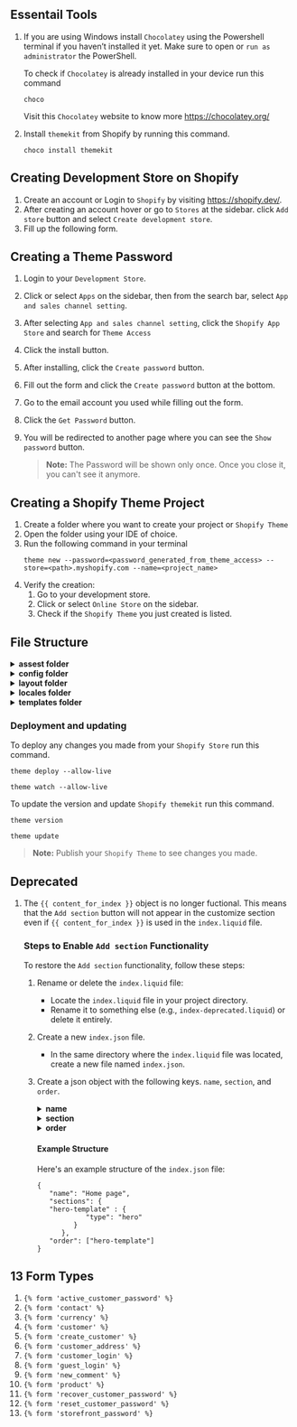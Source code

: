 ## Essentail Tools

1. If you are using Windows install `Chocolatey` using the Powershell terminal if you haven’t installed it yet. Make sure to open or `run as administrator` the PowerShell.

   To check if `Chocolatey` is already installed in your device run this command

   ```
   choco
   ```

   Visit this `Chocolatey` website to know more https://chocolatey.org/

2. Install `themekit` from Shopify by running this command.
   ```
   choco install themekit
   ```

## Creating Development Store on Shopify

1. Create an account or Login to `Shopify` by visiting https://shopify.dev/.
2. After creating an account hover or go to `Stores` at the sidebar. click `Add store` button and select `Create development store`.
3. Fill up the following form.

## Creating a Theme Password

1. Login to your `Development Store`.
2. Click or select `Apps` on the sidebar, then from the search bar, select `App and sales channel setting`.
3. After selecting `App and sales channel setting`, click the `Shopify App Store` and search for `Theme Access`
4. Click the install button.
5. After installing, click the `Create password` button.
6. Fill out the form and click the `Create password` button at the bottom.
7. Go to the email account you used while filling out the form.
8. Click the `Get Password` button.
9. You will be redirected to another page where you can see the `Show password` button.

   > **Note:** The Password will be shown only once. Once you close it, you can't see it anymore.

## Creating a Shopify Theme Project

1. Create a folder where you want to create your project or `Shopify Theme`
2. Open the folder using your IDE of choice.
3. Run the following command in your terminal
   ```
   theme new --password=<password_generated_from_theme_access> --store=<path>.myshopify.com --name=<project_name>
   ```
4. Verify the creation:
   1. Go to your development store.
   2. Click or select `Online Store` on the sidebar.
   3. Check if the `Shopify Theme` you just created is listed.

## File Structure

<details>
<summary><strong>assest folder</strong></summary>
Contains all the assets (images, logos, css, script) of the theme.
</details>

<details>
<summary><strong>config folder</strong></summary>

Contains the settings of the `Shopify Theme`.

> **settings_data.json**
>
> > Add some text description here.

> **settings_schema.json**
>
> > Allows you to customize the store's theme, including background color, background image, text color and more.

</details>

<details>
<summary><strong>layout folder</strong></summary>

Contains the `theme.liquid` file. Place every element you want to render or display inside this template file.

</details>

<details>
<summary><strong>locales folder</strong></summary>

This is where you create translations for your `Shopify Theme`.

</details>
<details>
<summary><strong>templates folder</strong></summary>

This is where you create or manage your template files for your pages. Please take note that only `.liquid` files are allowed in this folder.

> **customers folder**
>
> > Contains the information of the customer.

> **404.liquid**
>
> > Displays a page that customers are taken to if they visit an invalid page or URL.

> **article.liquid**
>
> > Displays a blog article or blog post.

> **blog.liquid**
>
> > Displays the list of blogs or articles of your store.

> **cart.liquid**
>
> > Displays items in a customer's cart. This is also the page where the customer proceeds to checkout.

> **collection.liquid** | **collection.list.liquid**
>
> > Displays products within a product collection, such as a variety of `shoes` inside a `Shoes Collection`.

> **gift_card.liquid**
>
> > Displays gift card(s) issued to a customer upon purchase.

> **index.liquid**
>
> > Displays the `home` page of your `Shopify Store`.

> **list-collections.liquid**
>
> > Displays the list of collection inside your `Shopify Store`.

> **page.contact.liquid**
>
> > Displays the contact page of your `Shopify Store`.

> **page.liquid**
>
> > Displays pages of your `Shopify Store`, such as `About Us`

> **product.liquid**
>
> > Displays the detailed page of an individual product. This is also where you find the `Add to cart` button, `Buy now` button, and more.

> **search**
>
> > Displays the search results of the storefront.

</details>

### Deployment and updating 

To deploy any changes you made from your `Shopify Store` run this command.

```
theme deploy --allow-live
```

```
theme watch --allow-live
```
To update the version and update `Shopify themekit` run this command.

```
theme version
```

```
theme update
```

> **Note:** Publish your `Shopify Theme` to see changes you made.

## Deprecated

1. The `{{ content_for_index }}` object is no longer fuctional. This means that the `Add section` button will not appear in the customize section even if `{{ content_for_index }}` is used in the `index.liquid` file.

   ### Steps to Enable `Add section` Functionality

   To restore the `Add section` functionality, follow these steps:

   1. Rename or delete the `index.liquid` file:
      - Locate the `index.liquid` file in your project directory.
      - Rename it to something else (e.g., `index-deprecated.liquid`) or delete it entirely.
   2. Create a new `index.json` file.
      - In the same directory where the `index.liquid` file was located, create a new file named `index.json`.
   3. Create a json object with the following keys. `name`, `section`, and `order`.

      <details>
      <summary><strong>name</strong></summary>

      `name` key specifies the name of the object.

      </details>

      <details>
      <summary><strong>section</strong></summary>

      `section` key contains an object that defines the sections you want to display in the `Add section` button.

      </details>

      <details>
      <summary><strong>order</strong></summary>

      `order` key is an array that specifies the order of the keys in the `section` object.

      </details>

      #### Example Structure

      Here's an example structure of the `index.json` file:

      ```
      {
         "name": "Home page",
         "sections": {
         "hero-template" : {
                  "type": "hero"
               }
            },
         "order": ["hero-template"]
      }
      ```

## 13 Form Types

1. `{% form 'active_customer_password' %}`
2. `{% form 'contact' %}`
3. `{% form 'currency' %}`
4. `{% form 'customer' %}`
5. `{% form 'create_customer' %}`
6. `{% form 'customer_address' %}`
7. `{% form 'customer_login' %}`
8. `{% form 'guest_login' %}`
9. `{% form 'new_comment' %}`
10. `{% form 'product' %}`
11. `{% form 'recover_customer_password' %}`
12. `{% form 'reset_customer_password' %}`
13. `{% form 'storefront_password' %}`